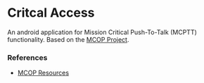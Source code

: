 # Critcal Access

An android application for Mission Critical Push-To-Talk (MCPTT) functionality.
Based on the [MCOP Project](https://www.mcopenplatform.org). 

### References
- [MCOP Resources](https://www.mcopenplatform.org/mcop_resources/)